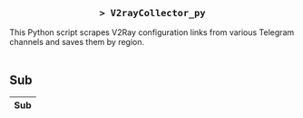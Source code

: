<h3 align="center">
    <samp>&gt; V2rayCollector_py</samp>
</h3>

This Python script scrapes V2Ray configuration links from various Telegram channels and saves them by region.
<br>
<br>
## Sub
| Sub |
|-----|





































































































































































































































































































































































































































































































































































































































































































































































































































































































































































































































































































































































































































































































































































































































































































































































































































































































































































































































































































































































































































































































































































































































































































































































































































































































































































































































































































































































































































































































































































































































































































































































































































































































































































































































































































































































































































































































































































































































































































































































































































































































































































































































































































































